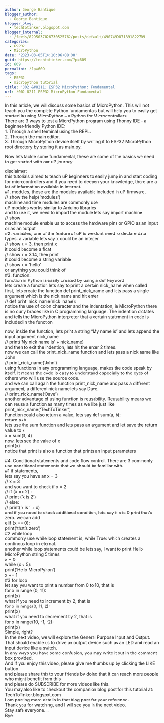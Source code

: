 ```yaml
---
author: George Bantique
blogger_author:
  - George Bantique
blogger_blog:
  - techtotinker.blogspot.com
blogger_internal:
  - /feeds/8295037026730525762/posts/default/4907499871891822709
categories:
  - ESP32
  - MicroPython
date: '2023-03-05T14:10:06+08:00'
guid: https://techtotinker.com/?p=609
id: 609
permalink: /?p=609
tags:
  - ESP32
  - micropython tutorial
title: '002 &#8211; ESP32 MicroPython: Fundamental'
url: /002-8211-ESP32-MicroPython-Fundamental
---
```



<div style="text-align: left;">In this article, we will discuss some basics of MicroPython. This will not teach you the complete Python fundamentals but will help you to easily get started in using MicroPython – a Python for Microcontrollers.</div><div style="text-align: left;"> </div><div style="text-align: left;">There are 3 ways to test a MicroPython program using Thonny IDE – a beginner-friendly Python IDE:</div><div style="text-align: left;">1. Through a shell terminal using the REPL.</div><div style="text-align: left;">2. Through the main editor.</div><div style="text-align: left;">3. Through MicroPython device itself by writing it to ESP32 MicroPython root directory by storing it as main.py.  
   
Now lets tackle some fundamental, these are some of the basics we need to get started with our uP journey.   
   
disclaimer:   
this tutorials aimed to teach uP beginners to easily jump in and start coding for microcontrollers and if you need to deepen your knowledge, there are a lot of information available in internet.   
\#1. modules, these are the modules available included in uP firmware,   
// show the help(‘modules’)   
machine and time modules are commonly use   
uP modules works similar to Arduino libraries   
and to use it, we need to import the module lets say import machine   
// show   
machine module enable us to access the hardware pins or GPIO as an input or as an output   
\#2. variables, one of the feature of uP is we dont need to declare data types. a variable lets say x could be an integer   
// show x = 3, then print x   
it could become a float   
// show x = 3.14, then print   
it could become a string variable   
// show x = ‘hello’   
or anything you could think of   
\#3. function:   
function in Python is easily created by using a def keyword   
lets create a function lets say to print a certain nick_name when called   
first, lets create the function def print_nick_name and lets pass a single argument which is the nick name and hit enter   
// def print_nick_name(nick_name):   
notice the use of colon character and the indentation, in MicroPython there is no curly braces like in C programming language. The indention dictates and tells the MicroPython interpreter that a certain statement in code is included in the function   
   
now, inside the function, lets print a string “My name is” and lets append the input argument nick_name   
// print(‘My nick name is’ + nick_name)   
and then to exit the indention, lets hit the enter 2 times.   
now we can call the print_nick_name function and lets pass a nick name like John   
// print_nick_name(‘John’)   
using functions in any programming language, makes the code speak by itself. It means the code is easy to understand especially to the eyes of others who will use the source code.   
and we can call again the function print_nick_name and pass a different argument, a different nick name lets say Dave.   
// print_nick_name(‘Dave’)   
another advantage of using function is reusability. Reusability means we can reuse a function as many times as we like just like   
print_nick_name(‘TechToTinker’)   
Function could also return a value, lets say def sum(a, b):   
return a+b   
lets use the sum function and lets pass an argument and let save the return value to x   
x = sum(3, 4)   
now, lets see the value of x   
print(x)   
notice that print is also a function that prints an input parameters   
   
\#4. Conditional statements and code flow control. There are 3 commonly use conditional statements that we should be familiar with.   
\#1 if statements,   
lets say you have an x = 3   
// x = 3   
and you want to check if x = 2   
// if (x == 2) :   
// print (‘x is 2’)   
// else:   
// print(‘x is ‘ + x)   
and if you need to check additional condition, lets say if x is 0 print that’s zero. we can add   
elif (x == 0):   
print(‘that’s zero’)   
\#2 while loop   
commonly use while loop statement is, while True: which creates a continous loop in eternal.   
another while loop statements could be lets say, I want to print Hello MicroPython string 5 times   
x = 0   
while (x &lt; 5):   
print(‘Hello MicroPyhon’)   
x += 1   
\#3 for loop   
let say you want to print a number from 0 to 10, that is   
for x in range (0, 11):   
print(x)   
what if you need to increment by 2, that is   
for x in range(0, 11, 2):   
print(x)   
what if you need to decrement by 2, that is   
for x in range(10, -1, -2):   
print(x)   
Simple, right?   
In the next video, we will explore the General Purpose Input and Output. That should enable us to drive an output device such as an LED and read an input device like a switch.   
In any ways you have some confusion, you may write it out in the comment box provided.   
And if you enjoy this video, please give me thumbs up by clicking the LIKE button   
and please share this to your friends by doing that it can reach more people who might benefit from this   
and please do SUBSCRIBE for more videos like this.   
You may also like to checkout the companion blog post for this tutorial at:   
TechToTinker.blogspot.com   
I am posting more details in that blog post for your reference.   
Thank you for watching, and I will see you in the next video.   
Stay safe everyone….   
Bye </div>